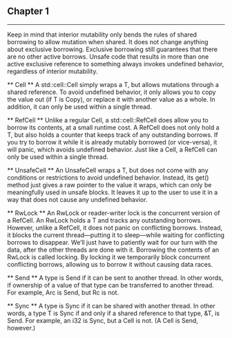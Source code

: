 ## Chapter 1

** **
Keep in mind that interior mutability only bends the rules of shared borrowing to allow mutation when shared. It does not change anything about exclusive borrowing. Exclusive borrowing still guarantees that there are no other active borrows. Unsafe code that results in more than one active exclusive reference to something always invokes undefined behavior, regardless of interior mutability.

** Cell **
    A std::cell::Cell<T> simply wraps a T, but allows mutations through a shared reference. To avoid undefined behavior, it only allows you to copy the value out (if T is Copy), or replace it with another value as a whole. In addition, it can only be used within a single thread.

** RefCell **
    Unlike a regular Cell, a std::cell::RefCell does allow you to borrow its contents, at a small runtime cost. A RefCell<T> does not only hold a T, but also holds a counter that keeps track of any outstanding borrows. If you try to borrow it while it is already mutably borrowed (or vice-versa), it will panic, which avoids undefined behavior. Just like a Cell, a RefCell can only be used within a single thread.

** UnsafeCell **
    An UnsafeCell<T> wraps a T, but does not come with any conditions or restrictions to avoid undefined behavior. Instead, its get() method just gives a raw pointer to the value it wraps, which can only be meaningfully used in unsafe blocks. It leaves it up to the user to use it in a way that does not cause any undefined behavior.

** RwLock **
     An RwLock or reader-writer lock is the concurrent version of a RefCell. An RwLock<T> holds a T and tracks any outstanding borrows. However, unlike a RefCell, it does not panic on conflicting borrows. Instead, it blocks the current thread—​putting it to sleep—​while waiting for conflicting borrows to disappear. We’ll just have to patiently wait for our turn with the data, after the other threads are done with it.
     Borrowing the contents of an RwLock is called locking. By locking it we temporarily block concurrent conflicting borrows, allowing us to borrow it without causing data races.

** Send **
    A type is Send if it can be sent to another thread. In other words, if ownership of a value of that type can be transferred to another thread. For example, Arc<i32> is Send, but Rc<i32> is not.


** Sync **
    A type is Sync if it can be shared with another thread. In other words, a type T is Sync if and only if a shared reference to that type, &T, is Send. For example, an i32 is Sync, but a Cell<i32> is not. (A Cell<i32> is Send, however.)
